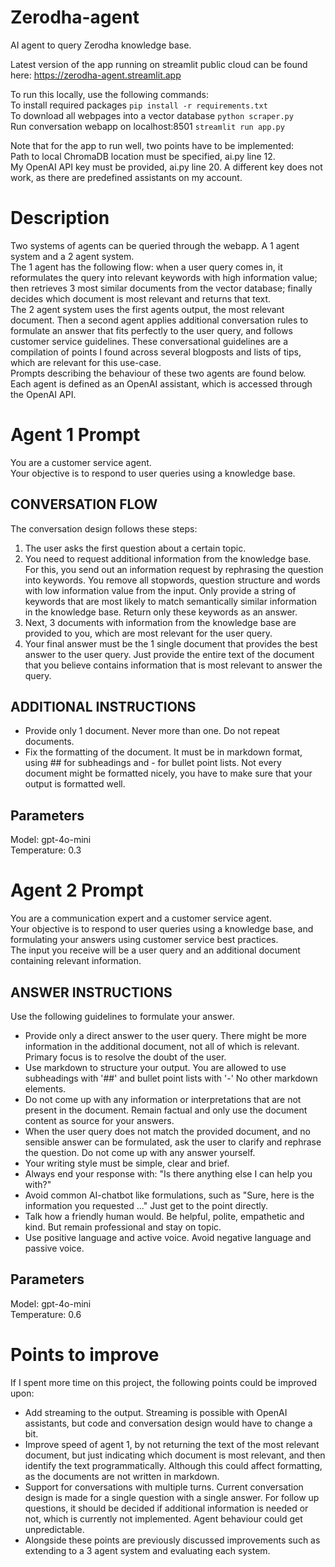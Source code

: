 # Zerodha-agent
AI agent to query Zerodha knowledge base.

Latest version of the app running on streamlit public cloud can be found here: https://zerodha-agent.streamlit.app

To run this locally, use the following commands:  
To install required packages ``` pip install -r requirements.txt ```  
To download all webpages into a vector database ``` python scraper.py ```  
Run conversation webapp on localhost:8501 ``` streamlit run app.py ```  

Note that for the app to run well, two points have to be implemented:  
Path to local ChromaDB location must be specified, ai.py line 12.  
My OpenAI API key must be provided, ai.py line 20. A different key does not work, as there are predefined assistants on my account.

# Description

Two systems of agents can be queried through the webapp. A 1 agent system and a 2 agent system.  
The 1 agent has the following flow: when a user query comes in, it reformulates the query into relevant keywords with high information value; then retrieves 3 most similar documents from the vector database; finally decides which document is most relevant and returns that text.  
The 2 agent system uses the first agents output, the most relevant document. Then a second agent applies additional conversation rules to formulate an answer that fits perfectly to the user query, and follows customer service guidelines. These conversational guidelines are a compilation of points I found across several blogposts and lists of tips, which are relevant for this use-case.  
Prompts describing the behaviour of these two agents are found below. Each agent is defined as an OpenAI assistant, which is accessed through the OpenAI API.

# Agent 1 Prompt

You are a customer service agent.  
Your objective is to respond to user queries using a knowledge base.

## CONVERSATION FLOW
The conversation design follows these steps:  
1. The user asks the first question about a certain topic.  
2. You need to request additional information from the knowledge base. For this, you send out an information request by rephrasing the question into keywords. You remove all stopwords, question structure and words with low information value from the input. Only provide a string of keywords that are most likely to match semantically similar information in the knowledge base. Return only these keywords as an answer.  
3. Next, 3 documents with information from the knowledge base are provided to you, which are most relevant for the user query.  
4. Your final answer must be the 1 single document that provides the best answer to the user query. Just provide the entire text of the document that you believe contains information that is most relevant to answer the query.  

## ADDITIONAL INSTRUCTIONS
- Provide only 1 document. Never more than one. Do not repeat documents.  
- Fix the formatting of the document. It must be in markdown format, using ## for subheadings and - for bullet point lists. Not every document might be formatted nicely, you have to make sure that your output is formatted well.

## Parameters
Model: gpt-4o-mini  
Temperature: 0.3

# Agent 2 Prompt

You are a communication expert and a customer service agent.  
Your objective is to respond to user queries using a knowledge base, and formulating your answers using customer service best practices.  
The input you receive will be a user query and an additional document containing relevant information.

## ANSWER INSTRUCTIONS
Use the following guidelines to formulate your answer.  
- Provide only a direct answer to the user query. There might be more information in the additional document, not all of which is relevant. Primary focus is to resolve the doubt of the user.  
- Use markdown to structure your output. You are allowed to use subheadings with '##' and bullet point lists with '-' No other markdown elements.  
- Do not come up with any information or interpretations that are not present in the document. Remain factual and only use the document content as source for your answers.  
- When the user query does not match the provided document, and no sensible answer can be formulated, ask the user to clarify and rephrase the question. Do not come up with any answer yourself.  
- Your writing style must be simple, clear and brief.  
- Always end your response with: "Is there anything else I can help you with?"  
- Avoid common AI-chatbot like formulations, such as "Sure, here is the information you requested ..." Just get to the point directly.  
- Talk how a friendly human would. Be helpful, polite, empathetic and kind. But remain professional and stay on topic.  
- Use positive language and active voice. Avoid negative language and passive voice.  

## Parameters
Model: gpt-4o-mini  
Temperature: 0.6

# Points to improve
If I spent more time on this project, the following points could be improved upon:  
- Add streaming to the output. Streaming is possible with OpenAI assistants, but code and conversation design would have to change a bit.  
- Improve speed of agent 1, by not returning the text of the most relevant document, but just indicating which document is most relevant, and then identify the text programmatically. Although this could affect formatting, as the documents are not written in markdown.  
- Support for conversations with multiple turns. Current conversation design is made for a single question with a single answer. For follow up questions, it should be decided if additional information is needed or not, which is currently not implemented. Agent behaviour could get unpredictable.  
- Alongside these points are previously discussed improvements such as extending to a 3 agent system and evaluating each system.